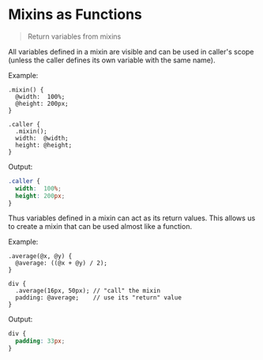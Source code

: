 <a id="mixins-as-functions" class="section_anchor"></a>

# Mixins as Functions
> Return variables from mixins

All variables defined in a mixin are visible and can be used in caller's scope (unless the caller defines its own variable with the same name). 

Example:
```less
.mixin() {
  @width:  100%;
  @height: 200px;
}

.caller {
  .mixin();
  width:  @width;
  height: @height;
}

```
Output:
```css
.caller {
  width:  100%;
  height: 200px;
}
```

Thus variables defined in a mixin can act as its return values. This allows us to create a mixin that can be used almost like a function.

Example:
```less
.average(@x, @y) {
  @average: ((@x + @y) / 2);
}

div {
  .average(16px, 50px); // "call" the mixin
  padding: @average;    // use its "return" value
}

```
Output:
```css
div {
  padding: 33px;
}
```
